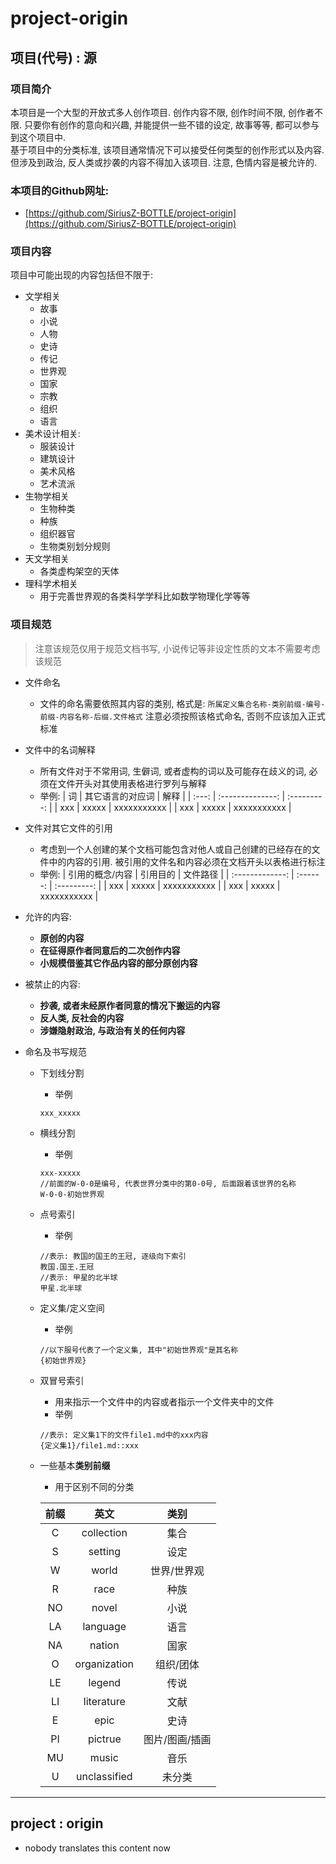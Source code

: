 # project-origin

[^-^]: # (下面是中文版)
## 项目(代号) : 源

### 项目简介
本项目是一个大型的开放式多人创作项目. 创作内容不限, 创作时间不限, 创作者不限. 只要你有创作的意向和兴趣, 并能提供一些不错的设定, 故事等等, 都可以参与到这个项目中.  
基于项目中的分类标准, 该项目通常情况下可以接受任何类型的创作形式以及内容. 但涉及到政治, 反人类或抄袭的内容不得加入该项目. 注意, 色情内容是被允许的.

### 本项目的Github网址: 
- [https://github.com/SiriusZ-BOTTLE/project-origin](https://github.com/SiriusZ-BOTTLE/project-origin)

### 项目内容
项目中可能出现的内容包括但不限于: 
- 文学相关
  - 故事
  - 小说
  - 人物
  - 史诗
  - 传记
  - 世界观
  - 国家
  - 宗教
  - 组织
  - 语言
- 美术设计相关:
  - 服装设计
  - 建筑设计
  - 美术风格
  - 艺术流派
- 生物学相关
  - 生物种类
  - 种族
  - 组织器官
  - 生物类别划分规则
- 天文学相关
  - 各类虚构架空的天体
- 理科学术相关
  - 用于完善世界观的各类科学学科比如数学物理化学等等

### 项目规范
> 注意该规范仅用于规范文档书写, 小说传记等非设定性质的文本不需要考虑该规范
- 文件命名
  - 文件的命名需要依照其内容的类别, 格式是: 
  ```所属定义集合名称-类别前缀-编号-前缀-内容名称-后缀.文件格式```
  注意必须按照该格式命名, 否则不应该加入正式标准

- 文件中的名词解释
  - 所有文件对于不常用词, 生僻词, 或者虚构的词以及可能存在歧义的词, 必须在文件开头对其使用表格进行罗列与解释
  - 举例:
    |  词   | 其它语言的对应词 |    解释     |
    | :---: | :--------------: | :---------: |
    |  xxx  |      xxxxx       | xxxxxxxxxxx |
    |  xxx  |      xxxxx       | xxxxxxxxxxx |

- 文件对其它文件的引用
  - 考虑到一个人创建的某个文档可能包含对他人或自己创建的已经存在的文件中的内容的引用. 被引用的文件名和内容必须在文档开头以表格进行标注
  - 举例:
    | 引用的概念/内容 | 引用目的 |  文件路径   |
    | :-------------: | :------: | :---------: |
    |       xxx       |  xxxxx   | xxxxxxxxxxx |
    |       xxx       |  xxxxx   | xxxxxxxxxxx |

- 允许的内容:
  - **原创的内容**
  - **在征得原作者同意后的二次创作内容**
  - **小规模借鉴其它作品内容的部分原创内容**
- 被禁止的内容:
  - **抄袭, 或者未经原作者同意的情况下搬运的内容**
  - **反人类, 反社会的内容**
  - **涉嫌隐射政治, 与政治有关的任何内容**
- 命名及书写规范
  - 下划线分割
    - 举例
    ```
    xxx_xxxxx
    ```
  - 横线分割
    - 举例
    ```
    xxx-xxxxx
    //前面的W-0-0是编号, 代表世界分类中的第0-0号, 后面跟着该世界的名称
    W-0-0-初始世界观
    ```
  - 点号索引
    - 举例
    ```
    //表示: 教国的国王的王冠, 逐级向下索引
    教国.国王.王冠
    //表示: 甲星的北半球
    甲星.北半球
    ```
  - 定义集/定义空间
    - 举例
    ```
    //以下服号代表了一个定义集, 其中"初始世界观"是其名称
    {初始世界观}
    ```
  - 双冒号索引
    - 用来指示一个文件中的内容或者指示一个文件夹中的文件
    - 举例
    ```
    //表示: 定义集1下的文件file1.md中的xxx内容
    {定义集1}/file1.md::xxx
    ```
  - 一些基本**类别前缀**
    - 用于区别不同的分类

    | 前缀  |     英文     |      类别      |
    | :---: | :----------: | :------------: |
    |   C   |  collection  |      集合      |
    |   S   |   setting    |      设定      |
    |   W   |    world     |  世界/世界观   |
    |   R   |     race     |      种族      |
    |  NO   |    novel     |      小说      |
    |  LA   |   language   |      语言      |
    |  NA   |    nation    |      国家      |
    |   O   | organization |   组织/团体    |
    |  LE   |    legend    |      传说      |
    |  LI   |  literature  |      文献      |
    |   E   |     epic     |      史诗      |
    |  PI   |   pictrue    | 图片/图画/插画 |
    |  MU   |    music     |      音乐      |
    |   U   | unclassified |     未分类     |
    

---

[0-0]: # (下面是英文版)
## project : origin
- nobody translates this content now




